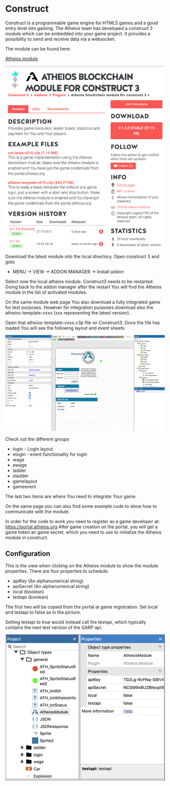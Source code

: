 
# Construct
Construct is a programmable game engine for HTML5 games and a good entry level into 
gaming. The Atheios team has developed a construct 3 module which can be embedded
into your game project. It provides a possibility to send and receive data via a websocket.

The module can be found here:

[Atheios module](https://www.construct.net/en/make-games/addons/321/atheios-blockchain-module)

![Atheios Logo](img/construct3/construct_module_page.jpg "The Atheios Module Page")  

Download the latest module into the local directory. Open construct 3 and goto
* MENU -> VIEW -> ADDON MANAGER -> Install addon

Select now the local atheios module. Construct3 needs to be restarted. Going back
to the addon manager after the restart You will find the Atheios module in the 
list of activated modules.

On the same module web page You also download a fully integrated game for test 
purposes. However for integration purposes download also the atheios-template-vxxx (xxx 
representing the latest version).

Open that atheios-template-vxxx.c3p file on Construct3. Once the file has loaded You
will see the following layout and event sheets.

![Atheios Logo](img/construct3/template_in_construct3.png "The template file")  

Check out the different groups
* login - Login layout
* elogin - event functionality for login
* wage
* ewage
* ladder
* eladder
* gamelayout
* gameevent

The last two items are where You need to integrate Your game.
    


On the same page you can also find some example code to show how to communicate 
with the module.

In order for the code to work you need to register as a game developer at:
https://portal.atheios.org
After game creation on the portal, you will get a game token an game secret, which you need to use to initialize the Atheios module in construct.

## Configuration
This is the view when clicking on the Atheios module to show the module properties.
There are four properties to schedule:

* apiKey (An alphanumerical string)
* apiSecret (An alphanumerical string)
* local (boolean)
* testapi (boolean)

The first two will be copied from the portal at game registration.
Set local and testapi to false as in the picture.

Setting testapi to true would instead call the testapi, which typically contains the next 
test version of the GARP api.

![Atheios Logo](img/construct3/atheios_module.png "The Atheios logo")  



